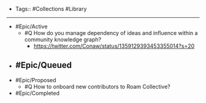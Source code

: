 - Tags:: #Collections #Library
- ---
- #Epic/Active
    - #Q How do you manage dependency of ideas and influence within a community knowledge graph?
        - https://twitter.com/Conaw/status/1359129393453355014?s=20
- #Epic/Queued
    - 
- #Epic/Proposed
    - #Q How to onboard new contributors to Roam Collective?
- #Epic/Completed
